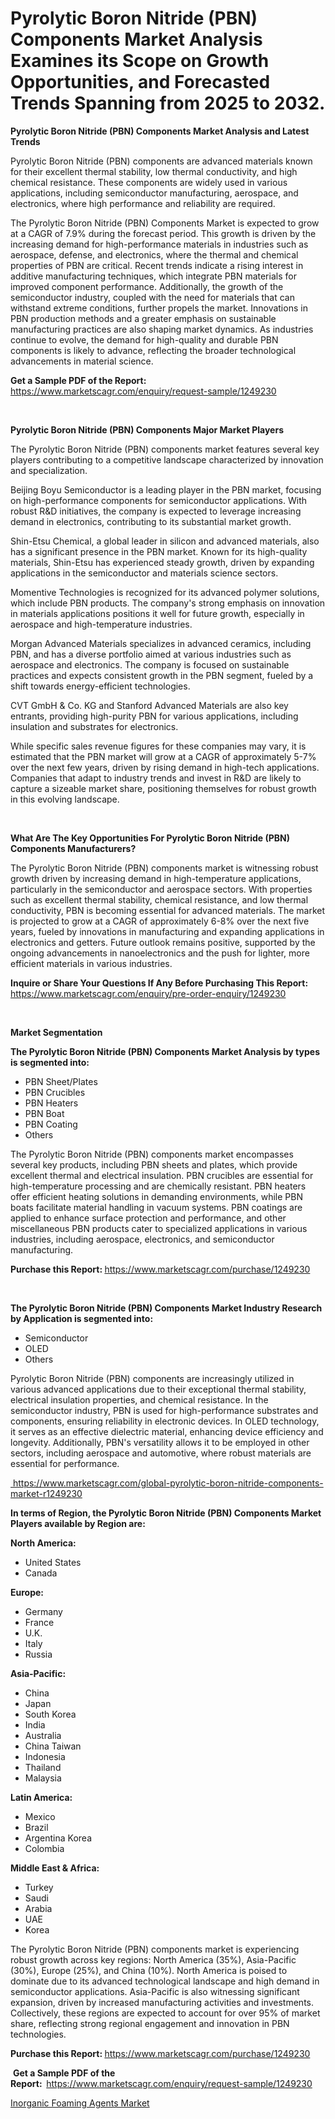 <p><h1>Pyrolytic Boron Nitride (PBN) Components Market Analysis Examines its Scope on Growth Opportunities, and Forecasted Trends Spanning from 2025 to 2032.</h1></p><p><strong>Pyrolytic Boron Nitride (PBN) Components Market Analysis and Latest Trends</strong></p>
<p><p>Pyrolytic Boron Nitride (PBN) components are advanced materials known for their excellent thermal stability, low thermal conductivity, and high chemical resistance. These components are widely used in various applications, including semiconductor manufacturing, aerospace, and electronics, where high performance and reliability are required.</p><p>The Pyrolytic Boron Nitride (PBN) Components Market is expected to grow at a CAGR of 7.9% during the forecast period. This growth is driven by the increasing demand for high-performance materials in industries such as aerospace, defense, and electronics, where the thermal and chemical properties of PBN are critical. Recent trends indicate a rising interest in additive manufacturing techniques, which integrate PBN materials for improved component performance. Additionally, the growth of the semiconductor industry, coupled with the need for materials that can withstand extreme conditions, further propels the market. Innovations in PBN production methods and a greater emphasis on sustainable manufacturing practices are also shaping market dynamics. As industries continue to evolve, the demand for high-quality and durable PBN components is likely to advance, reflecting the broader technological advancements in material science.</p></p>
<p><strong>Get a Sample PDF of the Report:&nbsp;</strong> <a href="https://www.marketscagr.com/enquiry/request-sample/1249230?utm_campaign=3124&utm_medium=2&utm_source=Github&utm_content=ia&utm_term=03042025&utm_id=pyrolytic-boron-nitride-pbn-components">https://www.marketscagr.com/enquiry/request-sample/1249230</a></p>
<p>&nbsp;</p>
<p><strong>Pyrolytic Boron Nitride (PBN) Components Major Market Players</strong></p>
<p><p>The Pyrolytic Boron Nitride (PBN) components market features several key players contributing to a competitive landscape characterized by innovation and specialization. </p><p>Beijing Boyu Semiconductor is a leading player in the PBN market, focusing on high-performance components for semiconductor applications. With robust R&D initiatives, the company is expected to leverage increasing demand in electronics, contributing to its substantial market growth.</p><p>Shin-Etsu Chemical, a global leader in silicon and advanced materials, also has a significant presence in the PBN market. Known for its high-quality materials, Shin-Etsu has experienced steady growth, driven by expanding applications in the semiconductor and materials science sectors.</p><p>Momentive Technologies is recognized for its advanced polymer solutions, which include PBN products. The company's strong emphasis on innovation in materials applications positions it well for future growth, especially in aerospace and high-temperature industries.</p><p>Morgan Advanced Materials specializes in advanced ceramics, including PBN, and has a diverse portfolio aimed at various industries such as aerospace and electronics. The company is focused on sustainable practices and expects consistent growth in the PBN segment, fueled by a shift towards energy-efficient technologies.</p><p>CVT GmbH & Co. KG and Stanford Advanced Materials are also key entrants, providing high-purity PBN for various applications, including insulation and substrates for electronics. </p><p>While specific sales revenue figures for these companies may vary, it is estimated that the PBN market will grow at a CAGR of approximately 5-7% over the next few years, driven by rising demand in high-tech applications. Companies that adapt to industry trends and invest in R&D are likely to capture a sizeable market share, positioning themselves for robust growth in this evolving landscape.</p></p>
<p>&nbsp;</p>
<p><strong>What Are The Key Opportunities For Pyrolytic Boron Nitride (PBN) Components Manufacturers?</strong></p>
<p><p>The Pyrolytic Boron Nitride (PBN) components market is witnessing robust growth driven by increasing demand in high-temperature applications, particularly in the semiconductor and aerospace sectors. With properties such as excellent thermal stability, chemical resistance, and low thermal conductivity, PBN is becoming essential for advanced materials. The market is projected to grow at a CAGR of approximately 6-8% over the next five years, fueled by innovations in manufacturing and expanding applications in electronics and getters. Future outlook remains positive, supported by the ongoing advancements in nanoelectronics and the push for lighter, more efficient materials in various industries.</p></p>
<p><strong>Inquire or Share Your Questions If Any Before Purchasing This Report:</strong> <a href="https://www.marketscagr.com/enquiry/pre-order-enquiry/1249230?utm_campaign=3124&utm_medium=2&utm_source=Github&utm_content=ia&utm_term=03042025&utm_id=pyrolytic-boron-nitride-pbn-components">https://www.marketscagr.com/enquiry/pre-order-enquiry/1249230</a></p>
<p>&nbsp;</p>
<p><strong>Market Segmentation</strong></p>
<p><strong>The Pyrolytic Boron Nitride (PBN) Components Market Analysis by types is segmented into:</strong></p>
<p><ul><li>PBN Sheet/Plates</li><li>PBN Crucibles</li><li>PBN Heaters</li><li>PBN Boat</li><li>PBN Coating</li><li>Others</li></ul></p>
<p><p>The Pyrolytic Boron Nitride (PBN) components market encompasses several key products, including PBN sheets and plates, which provide excellent thermal and electrical insulation. PBN crucibles are essential for high-temperature processing and are chemically resistant. PBN heaters offer efficient heating solutions in demanding environments, while PBN boats facilitate material handling in vacuum systems. PBN coatings are applied to enhance surface protection and performance, and other miscellaneous PBN products cater to specialized applications in various industries, including aerospace, electronics, and semiconductor manufacturing.</p></p>
<p><strong>Purchase this Report:&nbsp;</strong><a href="https://www.marketscagr.com/purchase/1249230?utm_campaign=3124&utm_medium=2&utm_source=Github&utm_content=ia&utm_term=03042025&utm_id=pyrolytic-boron-nitride-pbn-components">https://www.marketscagr.com/purchase/1249230</a></p>
<p>&nbsp;</p>
<p><strong>The Pyrolytic Boron Nitride (PBN) Components Market Industry Research by Application is segmented into:</strong></p>
<p><ul><li>Semiconductor</li><li>OLED</li><li>Others</li></ul></p>
<p><p>Pyrolytic Boron Nitride (PBN) components are increasingly utilized in various advanced applications due to their exceptional thermal stability, electrical insulation properties, and chemical resistance. In the semiconductor industry, PBN is used for high-performance substrates and components, ensuring reliability in electronic devices. In OLED technology, it serves as an effective dielectric material, enhancing device efficiency and longevity. Additionally, PBN's versatility allows it to be employed in other sectors, including aerospace and automotive, where robust materials are essential for performance.</p></p>
<p><a href="https://www.marketscagr.com/global-pyrolytic-boron-nitride-components-market-r1249230?utm_campaign=3124&utm_medium=2&utm_source=Github&utm_content=ia&utm_term=03042025&utm_id=pyrolytic-boron-nitride-pbn-components">&nbsp;https://www.marketscagr.com/global-pyrolytic-boron-nitride-components-market-r1249230</a></p>
<p><strong>In terms of Region, the Pyrolytic Boron Nitride (PBN) Components Market Players available by Region are:</strong></p>
<p>
    <p> <strong> North America: </strong>
        <ul>
            <li>United States</li>
            <li>Canada</li>
        </ul>
        </p> 
    <p> <strong> Europe: </strong>
        <ul>
            <li>Germany</li>
            <li>France</li>
            <li>U.K.</li>
            <li>Italy</li>
            <li>Russia</li>
        </ul>
        </p> 
    <p> <strong> Asia-Pacific: </strong>
        <ul>
            <li>China</li>
            <li>Japan</li>
            <li>South Korea</li>
            <li>India</li>
            <li>Australia</li>
            <li>China Taiwan</li>
            <li>Indonesia</li>
            <li>Thailand</li>
            <li>Malaysia</li>
        </ul>
        </p> 
    <p> <strong> Latin America: </strong>
        <ul>
            <li>Mexico</li>
            <li>Brazil</li>
            <li>Argentina Korea</li>
            <li>Colombia</li>
        </ul>
        </p> 
    <p> <strong> Middle East & Africa: </strong>
        <ul>
            <li>Turkey</li>
            <li>Saudi</li>
            <li>Arabia</li>
            <li>UAE</li>
            <li>Korea</li>
        </ul>
    </p>
    </p>
<p><p>The Pyrolytic Boron Nitride (PBN) components market is experiencing robust growth across key regions: North America (35%), Asia-Pacific (30%), Europe (25%), and China (10%). North America is poised to dominate due to its advanced technological landscape and high demand in semiconductor applications. Asia-Pacific is also witnessing significant expansion, driven by increased manufacturing activities and investments. Collectively, these regions are expected to account for over 95% of market share, reflecting strong regional engagement and innovation in PBN technologies.</p></p>
<p><strong>Purchase this Report: </strong><a href="https://www.marketscagr.com/purchase/1249230?utm_campaign=3124&utm_medium=2&utm_source=Github&utm_content=ia&utm_term=03042025&utm_id=pyrolytic-boron-nitride-pbn-components">https://www.marketscagr.com/purchase/1249230</a></p>
<p>&nbsp;<strong>Get a Sample PDF of the Report:&nbsp;&nbsp;</strong><a href="https://www.marketscagr.com/enquiry/request-sample/1249230?utm_campaign=3124&utm_medium=2&utm_source=Github&utm_content=ia&utm_term=03042025&utm_id=pyrolytic-boron-nitride-pbn-components">https://www.marketscagr.com/enquiry/request-sample/1249230</a></p>
<p><strong></strong></p>
<p><p><a href="https://github.com/XavierTyler76/Market-Research-Report-List-1/blob/main/inorganic-foaming-agents-market.md?utm_campaign=3124&utm_medium=2&utm_source=Github&utm_content=ia&utm_term=03042025&utm_id=pyrolytic-boron-nitride-pbn-components">Inorganic Foaming Agents Market</a></p></p>